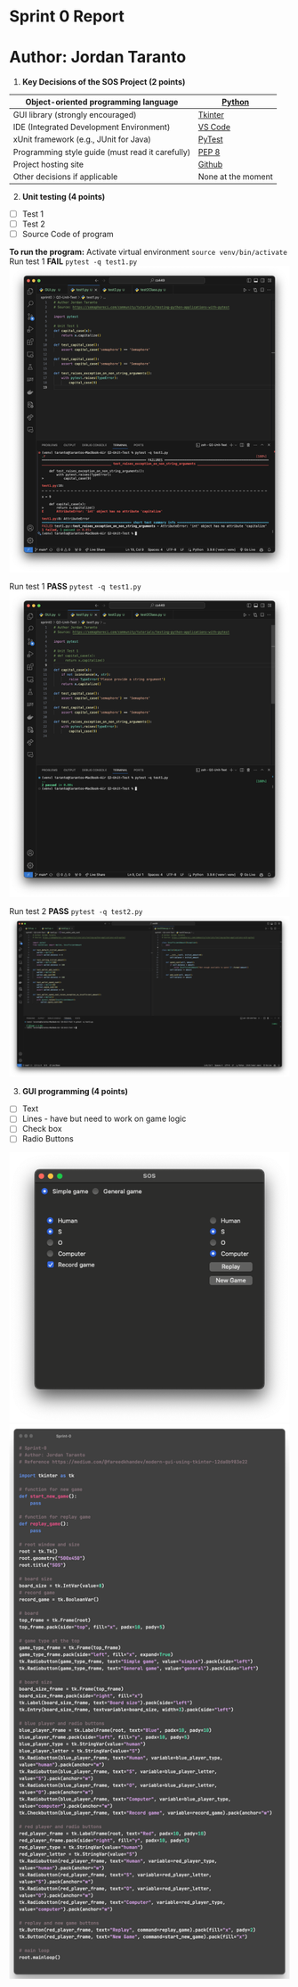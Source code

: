 # Sprint 0 Report
# Author: Jordan Taranto

1. **Key Decisions of the SOS Project (2 points)**

| Object-oriented programming language | [Python](https://www.python.org/) |
| ---- | ---- |
| GUI library (strongly encouraged) | [Tkinter](https://docs.python.org/3/library/tk.html) |
| IDE (Integrated Development Environment) | [VS Code](https://code.visualstudio.com/) |
| xUnit framework (e.g., JUnit for Java) | [PyTest](https://docs.pytest.org/en/7.4.x/getting-started.html#get-started) |
| Programming style guide (must read it carefully) | [PEP 8](https://peps.python.org/pep-0008/) |
| Project hosting site | [Github](https://github.com/Jordinaa/cs449) |
| Other decisions if applicable | None at the moment |
2. **Unit testing (4 points)**
- [ ] Test 1
- [ ] Test 2
- [ ] Source Code of program

**To run the program:**
Activate virtual environment
`source venv/bin/activate`
Run test 1 **FAIL**
`pytest -q test1.py`
![test1fail](/sprint0/assets/test1fail.png)

Run test 1 **PASS**
`pytest -q test1.py`
![test1pass](/sprint0/assets/test1pass.png)

Run test 2 **PASS**
`pytest -q test2.py`
![test2pass](/sprint0/assets/test2pass.png)


3. **GUI programming (4 points)**
- [ ] Text
- [ ] Lines - have but need to work on game logic 
- [ ] Check box
- [ ] Radio Buttons

![gui](/sprint0/assets/gui.png)
![source_code](/sprint0/assets/source_code.png)